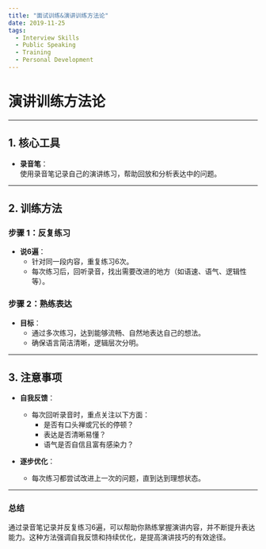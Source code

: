 ```yaml
---
title: "面试训练&演讲训练方法论"
date: 2019-11-25
tags:
  - Interview Skills
  - Public Speaking
  - Training
  - Personal Development
---
```


# 演讲训练方法论

---

## 1. 核心工具

- **录音笔**：  
  使用录音笔记录自己的演讲练习，帮助回放和分析表达中的问题。

---

## 2. 训练方法

### 步骤 1：反复练习
- **说6遍**：  
  - 针对同一段内容，重复练习6次。
  - 每次练习后，回听录音，找出需要改进的地方（如语速、语气、逻辑性等）。

### 步骤 2：熟练表达
- **目标**：  
  - 通过多次练习，达到能够流畅、自然地表达自己的想法。
  - 确保语言简洁清晰，逻辑层次分明。

---

## 3. 注意事项

- **自我反馈**：  
  - 每次回听录音时，重点关注以下方面：
    - 是否有口头禅或冗长的停顿？
    - 表达是否清晰易懂？
    - 语气是否自信且富有感染力？

- **逐步优化**：  
  - 每次练习都尝试改进上一次的问题，直到达到理想状态。

---

### 总结

通过录音笔记录并反复练习6遍，可以帮助你熟练掌握演讲内容，并不断提升表达能力。这种方法强调自我反馈和持续优化，是提高演讲技巧的有效途径。

